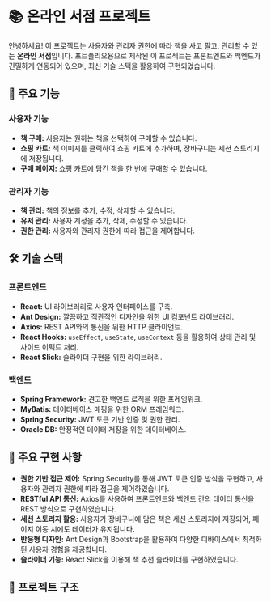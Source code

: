 # 📚 온라인 서점 프로젝트

안녕하세요! 이 프로젝트는 사용자와 관리자 권한에 따라 책을 사고 팔고, 관리할 수 있는 **온라인 서점**입니다. 포트폴리오용으로 제작된 이 프로젝트는 프론트엔드와 백엔드가 긴밀하게 연동되어 있으며, 최신 기술 스택을 활용하여 구현되었습니다.

## 🚀 주요 기능

### 사용자 기능
- **책 구매:** 사용자는 원하는 책을 선택하여 구매할 수 있습니다.
- **쇼핑 카트:** 책 이미지를 클릭하여 쇼핑 카트에 추가하며, 장바구니는 세션 스토리지에 저장됩니다.
- **구매 페이지:** 쇼핑 카트에 담긴 책을 한 번에 구매할 수 있습니다.

### 관리자 기능
- **책 관리:** 책의 정보를 추가, 수정, 삭제할 수 있습니다.
- **유저 관리:** 사용자 계정을 추가, 삭제, 수정할 수 있습니다.
- **권한 관리:** 사용자와 관리자 권한에 따라 접근을 제어합니다.

## 🛠 기술 스택

### 프론트엔드
- **React:** UI 라이브러리로 사용자 인터페이스를 구축.
- **Ant Design:** 깔끔하고 직관적인 디자인을 위한 UI 컴포넌트 라이브러리.
- **Axios:** REST API와의 통신을 위한 HTTP 클라이언트.
- **React Hooks:** `useEffect`, `useState`, `useContext` 등을 활용하여 상태 관리 및 사이드 이펙트 처리.
- **React Slick:** 슬라이더 구현을 위한 라이브러리.

### 백엔드
- **Spring Framework:** 견고한 백엔드 로직을 위한 프레임워크.
- **MyBatis:** 데이터베이스 매핑을 위한 ORM 프레임워크.
- **Spring Security:** JWT 토큰 기반 인증 및 권한 관리.
- **Oracle DB:** 안정적인 데이터 저장을 위한 데이터베이스.

## 🔧 주요 구현 사항

- **권한 기반 접근 제어:** Spring Security를 통해 JWT 토큰 인증 방식을 구현하고, 사용자와 관리자 권한에 따라 접근을 제어하였습니다.
- **RESTful API 통신:** Axios를 사용하여 프론트엔드와 백엔드 간의 데이터 통신을 REST 방식으로 구현하였습니다.
- **세션 스토리지 활용:** 사용자가 장바구니에 담은 책은 세션 스토리지에 저장되어, 페이지 이동 시에도 데이터가 유지됩니다.
- **반응형 디자인:** Ant Design과 Bootstrap을 활용하여 다양한 디바이스에서 최적화된 사용자 경험을 제공합니다.
- **슬라이더 기능:** React Slick을 이용해 책 추천 슬라이더를 구현하였습니다.

## 📁 프로젝트 구조

